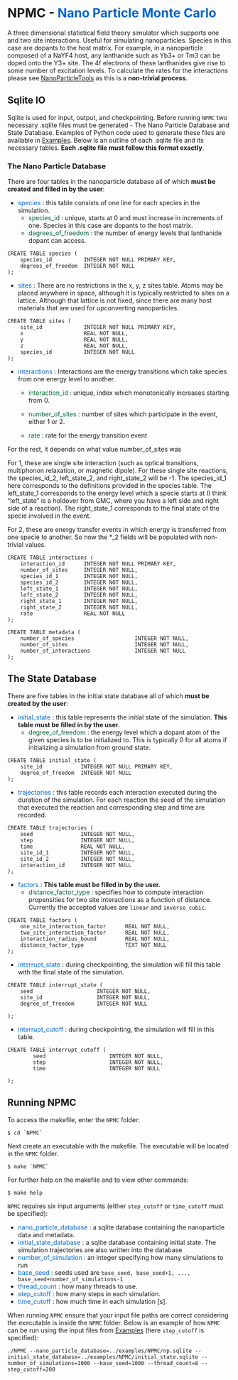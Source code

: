 # NPMC - <span style="color: #0066CC"> Nano Particle Monte Carlo </span>

A three dimensional statistical field theory simulator which supports one and two site interactions. Useful for simulating nanoparticles. Species in this case are dopants to the host matrix. For example, in a nanoparticle composed of a NaYF4 host, any lanthanide such as Yb3+ or Tm3 can be doped onto the Y3+ site. The 4f electrons of these lanthanides give rise to some number of excitation levels. To calculate the rates for the interactions please see [NanoParticleTools](./https://github.com/BlauGroup/NanoParticleTools) as this is a **non-trivial process**. 

## Sqlite IO

Sqlite is used for input, output, and checkpointing. Before running `NPMC` two necessary .sqlite files must be generated - The Nano Particle Database and State Database. Examples of Python code used to generate these files are available in [Examples](./Examples.html). Below is an outline of each .sqlite file and its necessary tables. **Each .sqlite file must follow this format exactly**. 

### The Nano Particle Database
There are four tables in the nanoparticle database all of which **must be created and filled in by the user**:

- <span style="color:#0066CC"> species </span> : this table consists of one line for each species in the simulation.
    - <span style="color:#006633"> species_id </span>: unique, starts at 0 and must increase in increments of one. Species in this case are dopants to the host matrix.
    - <span style="color:#006633"> degrees_of_freedom </span>: the number of energy levels that lanthanide dopant can access.

```
CREATE TABLE species (
    species_id          INTEGER NOT NULL PRIMARY KEY,
    degrees_of_freedom  INTEGER NOT NULL
);
```
- <span style="color:#0066CC"> sites </span>: There are no restrictions in the x, y, z sites table. Atoms may be placed anywhere in space, although it is typically restricted to sites on a lattice. Although that lattice is not fixed, since there are many host materials that are used for upconverting nanoparticles.

```
CREATE TABLE sites (
    site_id             INTEGER NOT NULL PRIMARY KEY,
    x                   REAL NOT NULL,
    y                   REAL NOT NULL,
    z                   REAL NOT NULL,
    species_id          INTEGER NOT NULL
);
```

- <span style="color:#0066CC"> interactions </span>: Interactions are the energy transitions which take species from one energy level to another.
    - <span style="color:#006633"> interaction_id </span>: unique, index which monotonically increases starting from 0.
    - <span style="color:#006633"> number_of_sites </span>: number of sites which participate in the event, either 1 or 2.
    
    - <span style="color:#006633"> rate </span>: rate for the energy transition event


For the rest, it depends on what value number_of_sites was

For 1, these are single site interaction (such as optical transitions, multiphonon relaxation, or magnetic dipole). For these single site reactions, the species_id_2, left_state_2, and right_state_2 will be -1. The species_id_1 here corresponds to the definitions provided in the species table. The left_state_1 corresponds to the energy level which a specie starts at (I think “left_state” is a holdover from GMC, where you have a left side and right side of a reaction). The right_state_1 corresponds to the final state of the specie involved in the event.


For 2, these are energy transfer events in which energy is transferred from one specie to another. So now the *_2 fields will be populated with non-trivial values.

```
CREATE TABLE interactions (
    interaction_id      INTEGER NOT NULL PRIMARY KEY,
    number_of_sites     INTEGER NOT NULL,
    species_id_1        INTEGER NOT NULL,
    species_id_2        INTEGER NOT NULL,
    left_state_1        INTEGER NOT NULL,
    left_state_2        INTEGER NOT NULL,
    right_state_1       INTEGER NOT NULL,
    right_state_2       INTEGER NOT NULL,
    rate                REAL NOT NULL
);
```

```
CREATE TABLE metadata (
    number_of_species                   INTEGER NOT NULL,
    number_of_sites                     INTEGER NOT NULL,
    number_of_interactions              INTEGER NOT NULL
);
```
## The State Database
There are five tables in the initial state database all of which **must be created by the user**: 

- <span style="color:#0066CC"> initial_state </span>: this table represents the initial state of the simulation. **This table must be filled in by the user.**
    - <span style="color:#006633"> degree_of_freedom </span>:
    the energy level which a dopant atom of the given species is to be initialized to. This is typically 0 for all atoms if initializing a simulation from ground state.
```
CREATE TABLE initial_state (
    site_id            INTEGER NOT NULL PRIMARY KEY,
    degree_of_freedom  INTEGER NOT NULL
);
```

- <span style="color:#0066CC"> trajectories </span>: this table records each interaction executed during the duration of the simulation. For each reaction the seed of the simulation that executed the reaction and corresponding step and time are recorded. 

```
CREATE TABLE trajectories (
    seed               INTEGER NOT NULL,
    step               INTEGER NOT NULL,
    time               REAL NOT NULL,
    site_id_1          INTEGER NOT NULL,
    site_id_2          INTEGER NOT NULL,
    interaction_id     INTEGER NOT NULL
);
```
- <span style="color:#0066CC"> factors </span>: **This table must be filled in by the user.**
    - <span style="color:#006633"> distance_factor_type </span>: specifies how to compute interaction propensities for two site interactions as a function of distance. Currently the accepted values are `linear` and `inverse_cubic`.

```
CREATE TABLE factors (
    one_site_interaction_factor      REAL NOT NULL,
    two_site_interaction_factor      REAL NOT NULL,
    interaction_radius_bound         REAL NOT NULL,
    distance_factor_type             TEXT NOT NULL
);
```

- <span style="color:#0066CC"> interrupt_state </span>: during checkpointing, the simulation will fill this table with the final state of the simulation. 

```
CREATE TABLE interrupt_state (
    seed                    INTEGER NOT NULL,
    site_id                 INTEGER NOT NULL,
    degree_of_freedom       INTEGER NOT NULL
        
); 
```

- <span style="color:#0066CC"> interrupt_cutoff </span>: during checkpointing, the simulation will fill in this table.

```
CREATE TABLE interrupt_cutoff (
        seed                    INTEGER NOT NULL,
        step                    INTEGER NOT NULL,
        time                    INTEGER NOT NULL
        
);
```

## Running NPMC
To access the makefile, enter the `NPMC` folder:

```
$ cd `NPMC`
```

Next create an executable with the makefile. The executable will be located in the `NPMC` folder.

```
$ make `NPMC`
```

For further help on the makefile and to view other commands:

```
$ make help
```

`NPMC` requires six input arguments (either `step_cutoff` or `time_cutoff` must be specified): 

- <span style="color:#0066CC"> nano_particle_database </span>: a sqlite database containing the nanoparticle data and metadata.
- <span style="color:#0066CC"> initial_state_database </span> : a sqlite database containing initial state. The simulation trajectories are also written into the database
- <span style="color:#0066CC"> number_of_simulation </span>: an integer specifying how many simulations to run
-  <span style="color:#0066CC"> base_seed </span>: seeds used are `base_seed, base_seed+1, ..., base_seed+number_of_simulations-1`
- <span style="color:#0066CC"> thread_count </span>: how many threads to use.
- <span style="color:#0066CC"> step_cutoff </span>: how many steps in each simulation.
- <span style="color:#0066CC"> time_cutoff </span>: how much time in each simulation [s].

When running `NPMC` ensure that your input file paths are correct considering the executable is inside the `NPMC` folder. Below is an example of how `NPMC` can be run using the input files from [Examples](./Examples.html) (here `step_cutoff` is specified):

```
./NPMC --nano_particle_database=../examples/NPMC/np.sqlite --initial_state_database=../examples/NPMC/initial_state.sqlite --number_of_simulations=1000 --base_seed=1000 --thread_count=8 --step_cutoff=200 
```